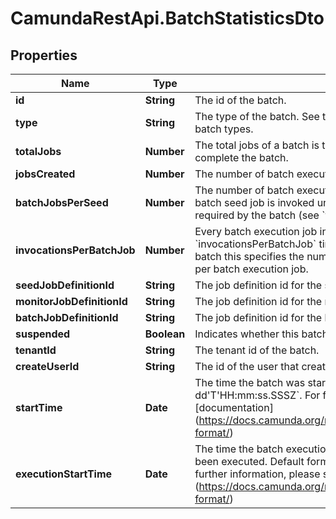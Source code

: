 # CamundaRestApi.BatchStatisticsDto

## Properties
Name | Type | Description | Notes
------------ | ------------- | ------------- | -------------
**id** | **String** | The id of the batch. | [optional] 
**type** | **String** | The type of the batch. See the [User Guide](https://docs.camunda.org/manual/develop/user-guide/process-engine/batch/#creating-a-batch) for more information about batch types. | [optional] 
**totalJobs** | **Number** | The total jobs of a batch is the number of batch execution jobs required to complete the batch. | [optional] 
**jobsCreated** | **Number** | The number of batch execution jobs already created by the seed job. | [optional] 
**batchJobsPerSeed** | **Number** | The number of batch execution jobs created per seed job invocation. The batch seed job is invoked until it has created all batch execution jobs required by the batch (see &#x60;totalJobs&#x60; property). | [optional] 
**invocationsPerBatchJob** | **Number** | Every batch execution job invokes the command executed by the batch &#x60;invocationsPerBatchJob&#x60; times. E.g., for a process instance migration batch this specifies the number of process instances which are migrated per batch execution job. | [optional] 
**seedJobDefinitionId** | **String** | The job definition id for the seed jobs of this batch. | [optional] 
**monitorJobDefinitionId** | **String** | The job definition id for the monitor jobs of this batch. | [optional] 
**batchJobDefinitionId** | **String** | The job definition id for the batch execution jobs of this batch. | [optional] 
**suspended** | **Boolean** | Indicates whether this batch is suspended or not. | [optional] 
**tenantId** | **String** | The tenant id of the batch. | [optional] 
**createUserId** | **String** | The id of the user that created the batch. | [optional] 
**startTime** | **Date** | The time the batch was started. Default format &#x60;yyyy-MM-dd&#x27;T&#x27;HH:mm:ss.SSSZ&#x60;. For further information, please see the [documentation] (https://docs.camunda.org/manual/develop/reference/rest/overview/date-format/) | [optional] 
**executionStartTime** | **Date** | The time the batch execution was started, i.e., at least one batch job has been executed. Default format &#x60;yyyy-MM-dd&#x27;T&#x27;HH:mm:ss.SSSZ&#x60;. For further information, please see the [documentation] (https://docs.camunda.org/manual/develop/reference/rest/overview/date-format/) | [optional] 
